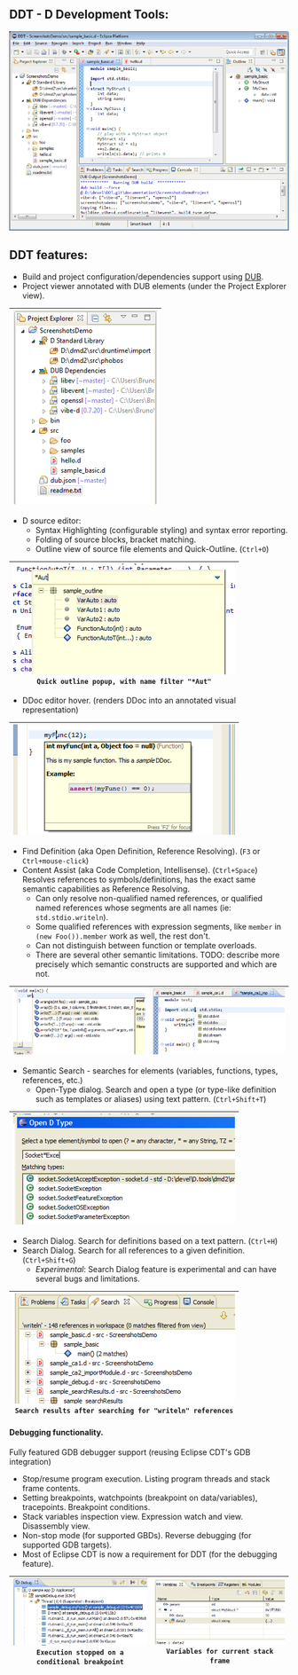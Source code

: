 ## DDT - D Development Tools:
![sample_basic](screenshots/sample_basic.png?raw=true)

## DDT features:
 * Build and project configuration/dependencies support using [DUB](http://code.dlang.org/about).
 * Project viewer annotated with DUB elements (under the Project Explorer view).
 
|[![sample_basic](screenshots/ProjectExplorer.png)](screenshots/ProjectExplorer.png?raw=true)|
|----|

 * D source editor:
   * Syntax Highlighting (configurable styling) and syntax error reporting.
   * Folding of source blocks, bracket matching.
   * Outline view of source file elements and Quick-Outline. (`Ctrl+O`)
   
|[![sample_quickOutline](screenshots/thumbs/sample_quickOutline.png)](screenshots/sample_quickOutline.png?raw=true)<br/>`Quick outline popup, with name filter "*Aut"`|
|----|

   * DDoc editor hover. (renders DDoc into an annotated visual representation)
   
|[![sample_ddocView](screenshots/thumbs/sample_ddocView.png)](screenshots/sample_ddocView.png?raw=true)|
|----|
   * Find Definition (aka Open Definition, Reference Resolving). (`F3` or `Ctrl+mouse-click`)
   * Content Assist (aka Code Completion, Intellisense). (`Ctrl+Space`) Resolves references to symbols/definitions, has the exact same semantic capabilities as Reference Resolving.
     * Can only resolve non-qualified named references, or qualified named references whose segments are all names (ie: `std.stdio.writeln`).
     * Some qualified references with expression segments, like `member` in `(new Foo()).member` work as well, the rest don't.
     * Can not distinguish between function or template overloads.
     * There are several other semantic limitations. TODO: describe more precisely which semantic constructs are supported and which are not.

| [![sample_ca1](screenshots/thumbs/sample_ca1.png)](screenshots/sample_ca1.png?raw=true) | [![sample_ca2](screenshots/thumbs/sample_ca2.png)](screenshots/sample_ca2.png?raw=true) |
|----|----|
 * Semantic Search - searches for elements (variables, functions, types, references, etc.)
   * Open-Type dialog. Search and open a type (or type-like definition such as templates or aliases) using text pattern. (`Ctrl+Shift+T`)

|[![sample_openType](screenshots/thumbs/sample_openType.png)](screenshots/sample_openType.png?raw=true)|
|----|
   * Search Dialog. Search for definitions based on a text pattern. (`Ctrl+H`)
   * Search Dialog. Search for all references to a given definition. (`Ctrl+Shift+G`)
     * *Experimental*: Search Dialog feature is experimental and can have several bugs and limitations.

|[![sample_searchReferences](screenshots/thumbs/sample_searchReferences.png)](screenshots/sample_searchReferences.png?raw=true)<br/>`Search results after searching for "writeln" references`|
|----|

#### Debugging functionality. 
Fully featured GDB debugger support (reusing Eclipse CDT's GDB integration)
  * Stop/resume program execution. Listing program threads and stack frame contents.
  * Setting breakpoints, watchpoints (breakpoint on data/variables), tracepoints. Breakpoint conditions.
  * Stack variables inspection view. Expression watch and view. Disassembly view.
  * Non-stop mode (for supported GBDs). Reverse debugging (for supported GDB targets).
  * Most of Eclipse CDT is now a requirement for DDT (for the debugging feature). 

| [![sample_debug1](screenshots/thumbs/sample_debug1.png)](screenshots/sample_debug1.png?raw=true)<br/>`Execution stopped on a conditional breakpoint` | [![sample_debug2](screenshots/thumbs/sample_debug2.png)](screenshots/sample_debug2.png?raw=true)<br/>`Variables for current stack frame` |
|----|----|

